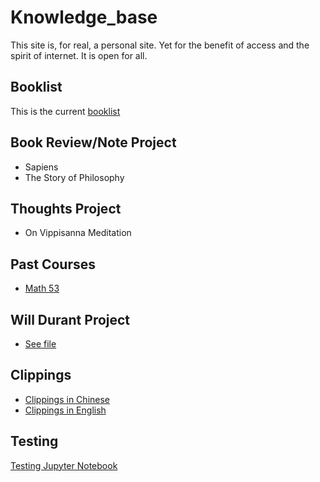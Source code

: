 # Knowledge_base
This site is, for real, a personal site. Yet for the benefit of access and the spirit of internet. It is open for all. 

## Booklist
This is the current [booklist](https://simon-mo.github.io/PKB/Booklist.html)

## Book Review/Note Project
- Sapiens
- The Story of Philosophy

## Thoughts Project
- On Vippisanna Meditation

## Past Courses
- [Math 53](https://simon-mo.github.io/PKB/assets/Math53LectureNotes.pdf)

## Will Durant Project
- [See file](https://simon-mo.github.io/PKB/durant.md)

## Clippings
- [Clippings in Chinese](https://simon-mo.github.io/PKB/clips/zh_clips.html)
- [Clippings in English](https://simon-mo.github.io/PKB/clips/clips.html)

## Testing
[Testing Jupyter Notebook](https://nbviewer.jupyter.org/urls/simon-mo.github.io/PKB/Untitled.ipynb)

